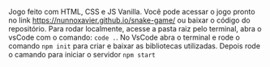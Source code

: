 Jogo feito com HTML, CSS e JS Vanilla. 
Você pode acessar o jogo pronto no link https://nunnoxavier.github.io/snake-game/
ou baixar o código do repositório.
Para rodar localmente, acesse a pasta raiz pelo terminal, abra o vsCode com o comando: ``` code . ```.
No VsCode abra o terminal e rode o comando ``` npm init ``` para criar e baixar as bibliotecas utilizadas.
Depois rode o camando para iniciar o servidor ```npm start```



